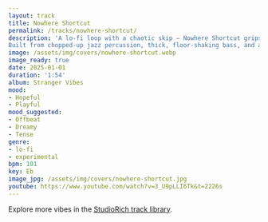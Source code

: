 ```yaml
---
layout: track
title: Nowhere Shortcut
permalink: /tracks/nowhere-shortcut/
description: 'A lo-fi loop with a chaotic skip — Nowhere Shortcut grips and lets go in the same breath.
Built from chopped-up jazz percussion, thick, floor-shaking bass, and a shimmer-detuned bridge, it pulses with fleeting energy. Tire-screech FX open the track, and it dissolves in breathy reverb — a fragment of a memory, glitched in motion.'
image: /assets/img/covers/nowhere-shortcut.webp
image_ready: true
date: 2025-01-01
duration: '1:54'
album: Stranger Vibes
mood:
- Hopeful
- Playful
mood_suggested:
- Offbeat
- Dreamy
- Tense
genre:
- lo-fi
- experimental
bpm: 101
key: Eb
image_jpg: /assets/img/covers/nowhere-shortcut.jpg
youtube: https://www.youtube.com/watch?v=3_U9pLLI6Tk&t=2226s
---
```


Explore more vibes in the [StudioRich track library](/tracks/).
